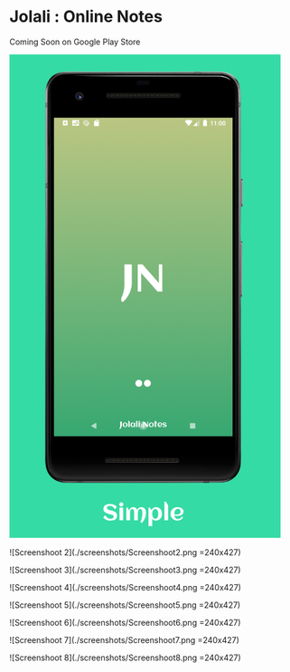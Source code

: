 # Jolali : Online Notes

Coming Soon on Google Play Store

![Screenshoot 1](./screenshots/Screenshoot1.png) <!-- .element height="50%" width="50%" -->

![Screenshoot 2](./screenshots/Screenshoot2.png =240x427)

![Screenshoot 3](./screenshots/Screenshoot3.png =240x427)

![Screenshoot 4](./screenshots/Screenshoot4.png =240x427)

![Screenshoot 5](./screenshots/Screenshoot5.png =240x427)

![Screenshoot 6](./screenshots/Screenshoot6.png =240x427)

![Screenshoot 7](./screenshots/Screenshoot7.png =240x427)

![Screenshoot 8](./screenshots/Screenshoot8.png =240x427)
